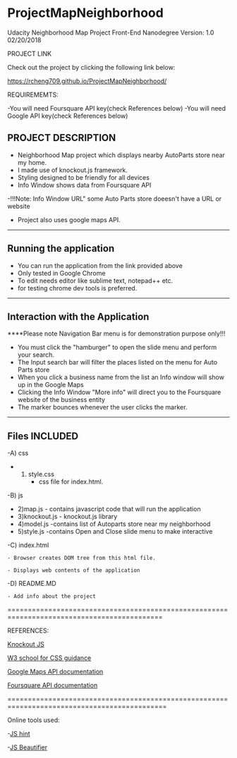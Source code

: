 
# ProjectMapNeighborhood

Udacity Neighborhood Map Project Front-End Nanodegree Version: 1.0 02/20/2018

PROJECT LINK

Check out the project by clicking the following link below:

https://rcheng709.github.io/ProjectMapNeighborhood/

REQUIREMEMTS:

-You will need Foursquare API key(check References below)
-You will need Google API key(check References below)


PROJECT DESCRIPTION
--------------------

- Neighborhood Map project which displays nearby AutoParts store near my home. 
- I made use of knockout.js framework.
- Styling designed to be friendly for all devices
- Info Window shows data from Foursquare API 

-!!!Note: Info Window URL" some Auto Parts store doeesn't have a URL or website	
- Project also uses google maps API.

--------------------
Running the application
--------------------

- You can run the application from the link provided above
- Only tested in Google Chrome
- To edit needs editor like sublime text, notepad++ etc.
- for testing chrome dev tools is preferred.

----------------------
Interaction with the Application
----------------------
****Please note Navigation Bar menu is for demonstration purpose only!!!
- You must click the "hamburger" to open the slide menu and perform your search. 
- The Input search bar will filter the places listed on the menu for Auto Parts store
- When you click a business name from the list an Info window will show up in the Google Maps
- Clicking the Info Window "More info" will direct you to the Foursquare website of the business entity
- The marker bounces whenever the user clicks the marker.

----------------------
Files INCLUDED
----------------------


-A) css
-	1) style.css
		- css file for index.html.

-B) js
-	2)map.js
		- contains javascript code that will run the application
-	3)knockout.js
		- knockout.js library 
-	4)model.js
		-contains list of Autoparts store near my neighborhood
-	5)style.js
		-contains Open and Close slide menu to make interactive

-C) index.html

	- Browser creates DOM tree from this html file.

	- Displays web contents of the application
	
-D) README.MD

	- Add info about the project


============================================================================================

REFERENCES:

<a href="http://knockoutjs.com/index.html">Knockout JS</a>

<a href="https://www.w3schools.com/">W3 school for CSS guidance</a>

<a href="https://developers.google.com/maps/documentation/">Google Maps API documentation</a>

<a href="https://developer.foursquare.com/docs">Foursquare API documentation</a>

=============================================================================================

Online tools used:

-<a href="http://jshint.com/">JS hint</a>

-<a href="http://jsbeautifier.org/">JS Beautifier</a>

